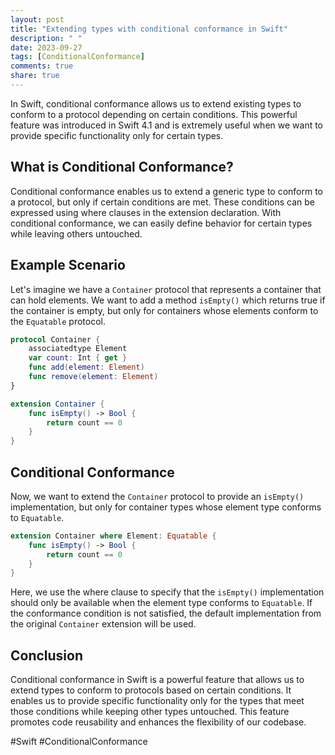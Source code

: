 ```yaml
---
layout: post
title: "Extending types with conditional conformance in Swift"
description: " "
date: 2023-09-27
tags: [ConditionalConformance]
comments: true
share: true
---
```


In Swift, conditional conformance allows us to extend existing types to conform to a protocol depending on certain conditions. This powerful feature was introduced in Swift 4.1 and is extremely useful when we want to provide specific functionality only for certain types.

## What is Conditional Conformance?

Conditional conformance enables us to extend a generic type to conform to a protocol, but only if certain conditions are met. These conditions can be expressed using where clauses in the extension declaration. With conditional conformance, we can easily define behavior for certain types while leaving others untouched.

## Example Scenario

Let's imagine we have a `Container` protocol that represents a container that can hold elements. We want to add a method `isEmpty()` which returns true if the container is empty, but only for containers whose elements conform to the `Equatable` protocol.

```swift
protocol Container {
    associatedtype Element
    var count: Int { get }
    func add(element: Element)
    func remove(element: Element)
}

extension Container {
    func isEmpty() -> Bool {
        return count == 0
    }
}

```

## Conditional Conformance

Now, we want to extend the `Container` protocol to provide an `isEmpty()` implementation, but only for container types whose element type conforms to `Equatable`.

```swift
extension Container where Element: Equatable {
    func isEmpty() -> Bool {
        return count == 0
    }
}
```

Here, we use the where clause to specify that the `isEmpty()` implementation should only be available when the element type conforms to `Equatable`. If the conformance condition is not satisfied, the default implementation from the original `Container` extension will be used.

## Conclusion

Conditional conformance in Swift is a powerful feature that allows us to extend types to conform to protocols based on certain conditions. It enables us to provide specific functionality only for the types that meet those conditions while keeping other types untouched. This feature promotes code reusability and enhances the flexibility of our codebase.

#Swift #ConditionalConformance